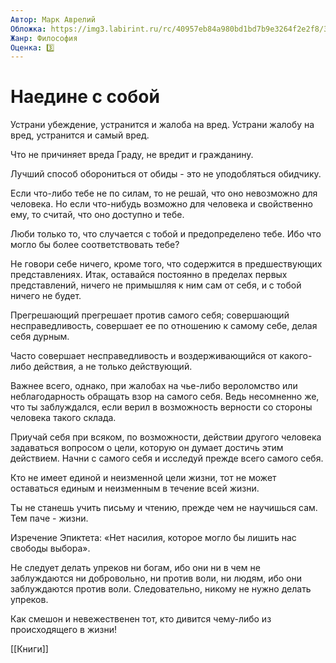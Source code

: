 ```yaml
---
Автор: Марк Аврелий
Обложка: https://img3.labirint.ru/rc/40957eb84a980bd1bd7b9e3264f2e2f8/363x561q80/books63/629343/cover.jpg?1613021187
Жанр: Философия
Оценка: 3️⃣
---
```


# Наедине с собой

Устрани убеждение, устранится и жалоба на вред. Устрани жалобу на вред, устранится и самый вред.

Что не причиняет вреда Граду, не вредит и гражданину.

Лучший способ оборониться от обиды - это не уподобляться обидчику.

Если что-либо тебе не по силам, то не решай, что оно невозможно для человека. Но если что-нибудь возможно для человека и свойственно ему, то считай, что оно доступно и тебе.

Люби только то, что случается с тобой и предопределено тебе. Ибо что могло бы более соответствовать тебе?

Не говори себе ничего, кроме того, что содержится в предшествующих представлениях. Итак, оставайся постоянно в пределах первых представлений, ничего не примышляя к ним сам от себя, и с тобой ничего не будет.

Прегрешающий прегрешает против самого себя; совершающий несправедливость, совершает ее по отношению к самому себе, делая себя дурным.

Часто совершает несправедливость и воздерживающийся от какого-либо действия, а не только действующий.

Важнее всего, однако, при жалобах на чье-либо вероломство или неблагодарность обращать взор на самого себя. Ведь несомненно же, что ты заблуждался, если верил в возможность верности со стороны человека такого склада.

Приучай себя при всяком, по возможности, действии другого человека задаваться вопросом о цели, которую он думает достичь этим действием. Начни с самого себя и исследуй прежде всего самого себя.

Кто не имеет единой и неизменной цели жизни, тот не может оставаться единым и неизменным в течение всей жизни.

Ты не станешь учить письму и чтению, прежде чем не научишься сам. Тем паче - жизни.

Изречение Эпиктета: «Нет насилия, которое могло бы лишить нас свободы выбора».

Не следует делать упреков ни богам, ибо они ни в чем не заблуждаются ни добровольно, ни против воли, ни людям, ибо они заблуждаются против воли. Следовательно, никому не нужно делать упреков.

Как смешон и невежественен тот, кто дивится чему-либо из происходящего в жизни!

[[Книги]]